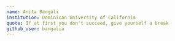 ```yaml
---
name: Anita Bangali
institution: Dominican University of California
quote: If at first you don't succeed, give yourself a break
github_user: bangalia
---
```

